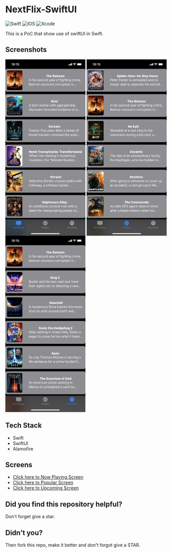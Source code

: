 # NextFlix-SwiftUI

![Swift](https://img.shields.io/badge/swift-F54A2A?style=for-the-badge&logo=swift&logoColor=white)
![IOS](https://img.shields.io/badge/iOS-000000?style=for-the-badge&logo=ios&logoColor=white)
![Xcode](https://img.shields.io/badge/Xcode-007ACC?style=for-the-badge&logo=Xcode&logoColor=white)

This is a PoC that show use of swiftUI in Swift.

## Screenshots

<p>
 <img align="center" src="nowplaying.PNG" width="250" height="550"/>
 <img align="center" src="popular.PNG" width="250" height="550"/>
 <img align="center" src="upcoming.PNG" width="250" height="550"/>
</p>

## Tech Stack

* Swift
* SwiftUI
* Alamofire

## Screens
* [Click here to Now Playing Screen](https://github.com/tfaki/NextFlix-SwiftUI/blob/main/NextFlix-Swift/Features/NowPlaying/NowPlayingView.swift)
* [Click here to Popular Screen](https://github.com/tfaki/NextFlix-SwiftUI/blob/main/NextFlix-Swift/Features/Popular/PopularView.swift)
* [Click here to Upcoming Screen](https://github.com/tfaki/NextFlix-SwiftUI/blob/main/NextFlix-Swift/Features/Upcoming/UpcomingView.swift)

## Did you find this repository helpful?
Don't forget give a star.

## Didn't you?
Then fork this repo, make it better and don't forgot give a STAR.
